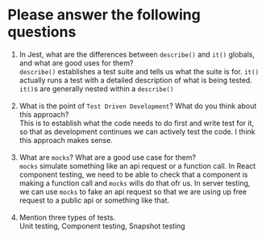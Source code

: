 # Please answer the following questions

1.  In Jest, what are the differences between `describe()` and `it()` globals, and what are good uses for them? <br>
    `describe()` establishes a test suite and tells us what the suite is for. `it()` actually runs a test with a detailed description of what is being tested. `it()`s are generally nested within a `describe()` <br> <br>
2.  What is the point of `Test Driven Development`? What do you think about this approach? <br>
    This is to establish what the code needs to do first and write test for it, so that as development continues we can actively test the code. I think this approach makes sense. <br> <br>
3.  What are `mocks`? What are a good use case for them? <br>
    `mocks` simulate something like an api request or a function call. In React component testing, we need to be able to check that a component is making a function call and `mocks` wills do that ofr us. In server testing, we can use `mocks` to fake an api request so that we are using up free request to a public api or something like that. <br> <br>
4.  Mention three types of tests. <br>
    Unit testing, Component testing, Snapshot testing
